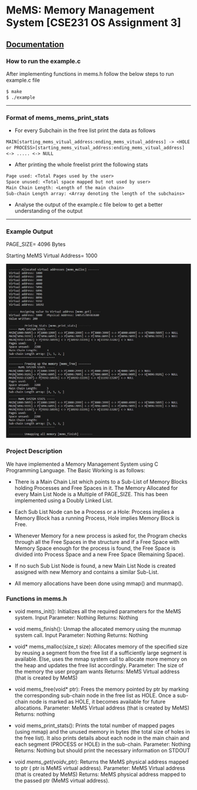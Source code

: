 # MeMS: Memory Management System [CSE231 OS Assignment 3]
[Documentation](https://docs.google.com/document/d/1Gs9kC3187lLrinvK1SueTc8dHCJ0QP43eRlrCRlXiCY/edit?usp=sharing)
---

### How to run the example.c
After implementing functions in mems.h follow the below steps to run example.c file
```
$ make
$ ./example
```
---
### Format of mems_mems_print_stats
* For every Subchain in the free list print the data as follows 
```
MAIN[starting_mems_vitual_address:ending_mems_vitual_address] -> <HOLE or PROCESS>[starting_mems_vitual_address:ending_mems_vitual_address] <-> ..... <-> NULL
```
* After printing the whole freelist print the following stats
```
Page used: <Total Pages used by the user>
Space unused: <Total space mapped but not used by user>
Main Chain Length: <Length of the main chain>
Sub-chain Length array: <Array denoting the length of the subchains>
```
* Analyse the output of the example.c file below to get a better understanding of the output
---
### Example Output
PAGE_SIZE= 4096 Bytes

Starting MeMS Virtual Address= 1000

![Example Output](example_output.jpg)

### Project Description
We have implemented a Memory Management System using C Programming Language. The Basic Working is as follows:

* There is a Main Chain List which points to a Sub-List of Memory Blocks holding Processes and Free Spaces in it. The Memory Allocated for every Main List Node is a Multiple of PAGE_SIZE. This has been implemented using a Doubly Linked List.

* Each Sub List Node can be a Process or a Hole: Process implies a Memory Block has a running Process, Hole implies Memory Block is Free.

* Whenever Memory for a new process is asked for, the Program checks through all the Free Spaces in the structure and if a Free Space with Memory Space enough for the process is found, the Free Space is divided into Process Space and a new Free Space (Remaining Space).

* If no such Sub List Node is found, a new Main List Node is created assigned with new Memory and contains a similar Sub-List.

* All memory allocations have been done using mmap() and munmap().

### Functions in mems.h
* void mems_init(): Initializes all the required parameters for the MeMS system.
Input Parameter: Nothing
Returns: Nothing

* void mems_finish(): Unmap the allocated memory using the munmap system call.
Input Parameter: Nothing
Returns: Nothing

* void* mems_malloc(size_t size): Allocates memory of the specified size by reusing a segment from the free list if a sufficiently large segment is available. Else, uses the mmap system call to allocate more memory on the heap and updates the free list accordingly.
Parameter: The size of the memory the user program wants
Returns: MeMS Virtual address (that is created by MeMS)

* void mems_free(void* ptr): Frees the memory pointed by ptr by marking the corresponding sub-chain node in the free list as HOLE. Once a sub-chain node is marked as HOLE, it becomes available for future allocations.
Parameter: MeMS Virtual address (that is created by MeMS)
Returns: nothing

* void mems_print_stats(): Prints the total number of mapped pages (using mmap) and the unused memory in bytes (the total size of holes in the free list). It also prints details about each node in the main chain and each segment (PROCESS or HOLE) in the sub-chain.
Parameter: Nothing
Returns: Nothing but should print the necessary information on STDOUT

* void *mems_get(void*v_ptr): Returns the MeMS physical address mapped to ptr ( ptr is MeMS virtual address).
Parameter: MeMS Virtual address (that is created by MeMS)
Returns: MeMS physical address mapped to the passed ptr (MeMS virtual address).
